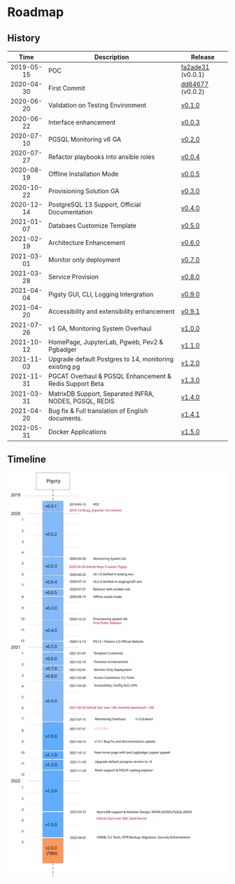 # Roadmap



## History

|    Time    | Description                                           | Release                                                                                             |
| :--------: |-------------------------------------------------------|-----------------------------------------------------------------------------------------------------|
| 2019-05-15 | POC                                                   | [fa2ade31](https://github.com/Vonng/pg/commit/fa2ade31f8e81093eeba9d966c20120054f0646b) (v0.0.1)    |
| 2020-04-30 | First Commit                                          | [dd64677](https://github.com/Vonng/pigsty/commit/dd646775624ddb33aef7884f4f030682bdc371f8) (v0.0.2) |
| 2020-06-20 | Validation on Testing Environment                     | [v0.1.0](https://github.com/Vonng/pigsty/commit/1cf2ea5ee91db071de00ec805032928ff582453b)           |
| 2020-06-22 | Interface enhancement                                 | [v0.0.3](https://github.com/Vonng/pigsty/commit/4c5c68ccd57bc32a9e9c98aa3f264aa19f45c7ee)           |
| 2020-07-10 | PGSQL Monitoring v6 GA                                | [v0.2.0](https://github.com/Vonng/pigsty/commit/385e33a62a19817e8ba19997260e6b77d99fe2ba)           |
| 2020-07-27 | Refactor playbooks into ansible roles                 | [v0.0.4](https://github.com/Vonng/pigsty/commit/90b44259818d2c71e37df5250fe8ed1078a883d0)           |
| 2020-08-19 | Offline Installation Mode                             | [v0.0.5](https://github.com/Vonng/pigsty/commit/0fe9e829b298fe5e56307de3f78c95071de28245)           |
| 2020-10-22 | Provisioning Solution GA                              | [v0.3.0](https://github.com/Vonng/pigsty/releases/tag/v0.3.0)                                       |
| 2020-12-14 | PostgreSQL 13 Support, Official Documentation         | [v0.4.0](https://github.com/Vonng/pigsty/releases/tag/v0.4.0)                                       |
| 2021-01-07 | Databaes Customize Template                           | [v0.5.0](https://github.com/Vonng/pigsty/releases/tag/v0.5.0)                                       |
| 2021-02-19 | Architecture Enhancement                              | [v0.6.0](https://github.com/Vonng/pigsty/releases/tag/v0.6.0)                                       |
| 2021-03-01 | Monitor only deployment                               | [v0.7.0](https://github.com/Vonng/pigsty/releases/tag/v0.7.0)                                       |
| 2021-03-28 | Service Provision                                     | [v0.8.0](https://github.com/Vonng/pigsty/releases/tag/v0.8.0)                                       |
| 2021-04-04 | Pigsty GUI, CLI, Logging Intergration                 | [v0.9.0](https://github.com/Vonng/pigsty/releases/tag/v0.9.0)                                       |
| 2021-04-20 | Accessibility and extensibility enhancement           | [v0.9.1](https://github.com/Vonng/pigsty/releases/tag/v0.9.1)                                       |
| 2021-07-26 | v1 GA, Monitoring System Overhaul                     | [v1.0.0](https://github.com/Vonng/pigsty/releases/tag/v1.0.0)                                       |
| 2021-10-12 | HomePage, JupyterLab, Pgweb, Pev2 & Pgbadger          | [v1.1.0](https://github.com/Vonng/pigsty/releases/tag/v1.1.0)                                       |
| 2021-11-03 | Upgrade default Postgres to 14, monitoring existing pg | [v1.2.0](https://github.com/Vonng/pigsty/releases/tag/v1.2.0)                                       |
| 2021-11-31 | PGCAT Overhaul & PGSQL Enhancement & Redis Support Beta | [v1.3.0](https://github.com/Vonng/pigsty/releases/tag/v1.3.0)                                       |
| 2021-03-31 | MatrixDB Support, Separated INFRA, NODES, PGSQL, REDIS | [v1.4.0](https://github.com/Vonng/pigsty/releases/tag/v1.4.0)                                       |
| 2021-04-20 | Bug fix & Full translation of English documents.      | [v1.4.1](https://github.com/Vonng/pigsty/releases/tag/v1.4.1)                                       |
| 2022-05-31 | Docker Applications                                   | [v1.5.0](https://github.com/Vonng/pigsty/releases/tag/v1.5.0)                                       |



## Timeline

![](_media/TIMELINE.svg)
